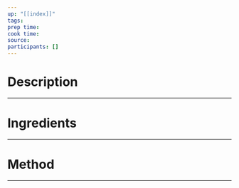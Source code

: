 ```yaml
---
up: "[[index]]"
tags:
prep time: 
cook time: 
source:
participants: []
---
```

# Description

---

# Ingredients

---

# Method

---